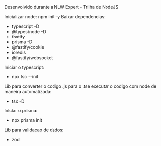 Desenvolvido durante a NLW Expert - Trilha de NodeJS

Inicializar node: npm init -y
Baixar dependencias:
  * typescript -D
  * @types/node -D
  * fastify
  * prisma -D
  * @fastify/cookie
  * ioredis
  * @fastify/websocket

Iniciar o typescript:
  * npx tsc --init

Lib para converter o codigo .js para o .tse executar o codigo com node de maneira automatizada:
  * tsx -D

Iniciar o prisma:
  * npx prisma init

Lib para validacao de dados:
  * zod
